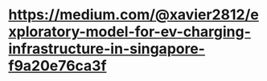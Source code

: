 # https://medium.com/@xavier2812/exploratory-model-for-ev-charging-infrastructure-in-singapore-f9a20e76ca3f
